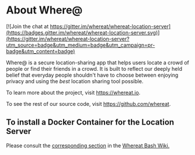 About Where@
===============

[![Join the chat at https://gitter.im/whereat/whereat-location-server](https://badges.gitter.im/whereat/whereat-location-server.svg)](https://gitter.im/whereat/whereat-location-server?utm_source=badge&utm_medium=badge&utm_campaign=pr-badge&utm_content=badge)

Where@ is a secure location-sharing app that helps users locate a crowd of people or find their friends in a crowd. It is built to reflect our deeply held belief that everyday people shouldn't have to choose between enjoying privacy and using the *best* location sharing tool possible.

To learn more about the project, visit <https://whereat.io>.

To see the rest of our source code, visit <https://github.com/whereat>.

## To install a Docker Container for the Location Server

Please consult the [corresponding section](https://github.com/whereat/whereat-bash#to-install-a-docker-container-for-the-location-server) in the [Whereat Bash Wiki.](https://github.com/whereat/whereat-bash)
